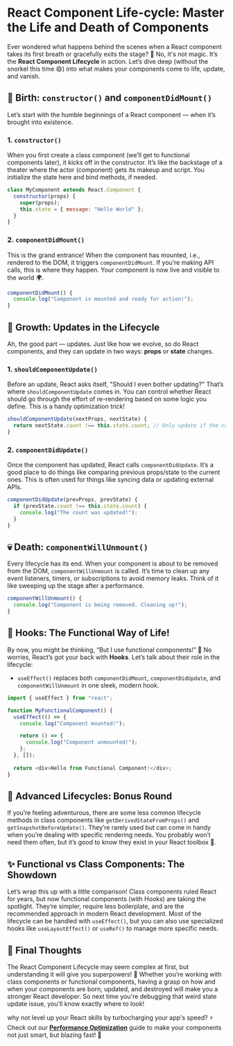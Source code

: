 # React Component Life-cycle: Master the Life and Death of Components
Ever wondered what happens behind the scenes when a React component takes its first breath or gracefully exits the stage? 🧐 No, it's not magic. It’s the **React Component Lifecycle** in action. Let’s dive deep (without the snorkel this time 😄) into what makes your components come to life, update, and vanish.

## 🍼 Birth: `constructor()` and `componentDidMount()`
Let’s start with the humble beginnings of a React component — when it’s brought into existence.
### 1. `constructor()`

When you first create a class component (we’ll get to functional components later), it kicks off in the constructor. It’s like the backstage of a theater where the actor (component) gets its makeup and script. You initialize the state here and bind methods, if needed.
```JavaScript
class MyComponent extends React.Component {
  constructor(props) {
    super(props);
    this.state = { message: "Hello World" };
  }
}
```

### 2. `componentDidMount()`
This is the grand entrance! When the component has mounted, i.e., rendered to the DOM, it triggers `componentDidMount`. If you’re making API calls, this is where they happen. Your component is now live and visible to the world 🌍.
```JavaScript
componentDidMount() {
  console.log("Component is mounted and ready for action!");
}
```

## 🔄 Growth: Updates in the Lifecycle

Ah, the good part — updates. Just like how we evolve, so do React components, and they can update in two ways: **props** or **state** changes.

### 1. `shouldComponentUpdate()`

Before an update, React asks itself, "Should I even bother updating?" That’s where `shouldComponentUpdate` comes in. You can control whether React should go through the effort of re-rendering based on some logic you define. This is a handy optimization trick!
```JavaScript
shouldComponentUpdate(nextProps, nextState) {
  return nextState.count !== this.state.count; // Only update if the count changes
}
```

### 2. `componentDidUpdate()`

Once the component has updated, React calls `componentDidUpdate`. It’s a good place to do things like comparing previous props/state to the current ones. This is often used for things like syncing data or updating external APIs.
```JavaScript
componentDidUpdate(prevProps, prevState) {
  if (prevState.count !== this.state.count) {
    console.log("The count was updated!");
  }
}
```

## 💀 Death: `componentWillUnmount()`

Every lifecycle has its end. When your component is about to be removed from the DOM, `componentWillUnmount` is called. It’s time to clean up any event listeners, timers, or subscriptions to avoid memory leaks. Think of it like sweeping up the stage after a performance.
```JavaScript
componentWillUnmount() {
  console.log("Component is being removed. Cleaning up!");
}
```

## 🎉 Hooks: The Functional Way of Life!
By now, you might be thinking, “But I use functional components!” 🤔 No worries, React’s got your back with **Hooks**. Let’s talk about their role in the lifecycle:

- `useEffect()` replaces both `componentDidMount`, `componentDidUpdate`, and `componentWillUnmount` in one sleek, modern hook.
```JavaScript
import { useEffect } from "react";

function MyFunctionalComponent() {
  useEffect(() => {
    console.log("Component mounted!");

    return () => {
      console.log("Component unmounted!");
    };
  }, []);
  
  return <div>Hello from Functional Component!</div>;
}
```

## 🧠 Advanced Lifecycles: Bonus Round

If you’re feeling adventurous, there are some less common lifecycle methods in class components like `getDerivedStateFromProps()` and `getSnapshotBeforeUpdate()`. They’re rarely used but can come in handy when you’re dealing with specific rendering needs. You probably won’t need them often, but it’s good to know they exist in your React toolbox 🧰.

## ✨ Functional vs Class Components: The Showdown

Let’s wrap this up with a little comparison! Class components ruled React for years, but now functional components (with Hooks) are taking the spotlight. They’re simpler, require less boilerplate, and are the recommended approach in modern React development. Most of the lifecycle can be handled with `useEffect()`, but you can also use specialized hooks like `useLayoutEffect()` or `useRef()` to manage more specific needs.

## 🚀 Final Thoughts

The React Component Lifecycle may seem complex at first, but understanding it will give you superpowers! 💪 Whether you’re working with class components or functional components, having a grasp on how and when your components are born, updated, and destroyed will make you a stronger React developer. So next time you're debugging that weird state update issue, you'll know exactly where to look!


why not level up your React skills by turbocharging your app's speed? ⚡ Check out our **[Performance Optimization](/Javascript/Performance%20Optimization.html)** guide to make your components not just smart, but blazing fast! 🚀
